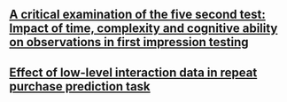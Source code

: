 ## <a href="https://github.com/5stestresearch/five-second-test-first-impression-testing" target="_blank">A critical examination of the five second test: Impact of time, complexity and cognitive ability on observations in first impression testing</a>

## <a href="https://github.com/prceresearch/interaction-data-repeat-purchase-prediction" target="_blank">Effect of low-level interaction data in repeat purchase prediction task</a>
